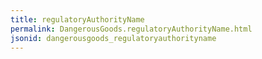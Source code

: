 ```yaml
---
title: regulatoryAuthorityName
permalink: DangerousGoods.regulatoryAuthorityName.html
jsonid: dangerousgoods_regulatoryauthorityname
---
```

